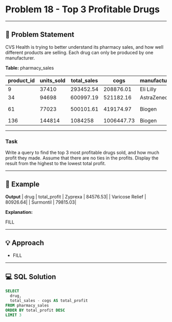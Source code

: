 # Problem 18 - Top 3 Profitable Drugs


---

## 📄 Problem Statement
CVS Health is trying to better understand its pharmacy sales, and how well different products are selling. 
Each drug can only be produced by one manufacturer.

**Table:** pharmacy_sales

| product_id	| units_sold	| total_sales| 	cogs		| manufacturer	| drug| 
| ---| ---| ---| ---|--- |---|
| 	9	| 37410		| 293452.54	| 208876.01	| Eli Lilly	| Zyprexa| 
| 	34	| 94698		|600997.19	| 521182.16	| AstraZeneca	| Surmontil| 
| 	61	| 77023		| 500101.61	| 419174.97	| Biogen	| Varicose Relief| 
| 	136	| 144814	| 1084258	| 1006447.73	| Biogen	| Burkhart| 

---

### Task
Write a query to find the top 3 most profitable drugs sold, and how much profit they made. 
Assume that there are no ties in the profits. Display the result from the highest to the lowest total profit.

---

## 🧪 Example

**Output**
| drug	| total_profit
| Zyprexa	| 84576.53| 
| Varicose Relief | 	80926.64| 
| Surmontil	| 79815.03| 

  
**Explanation:**

FILL



---

## 💡 Approach

- FILL

---

## 💻 SQL Solution

```sql
SELECT
  drug,
  total_sales - cogs AS total_profit
FROM pharmacy_sales
ORDER BY total_profit DESC
LIMIT 3
